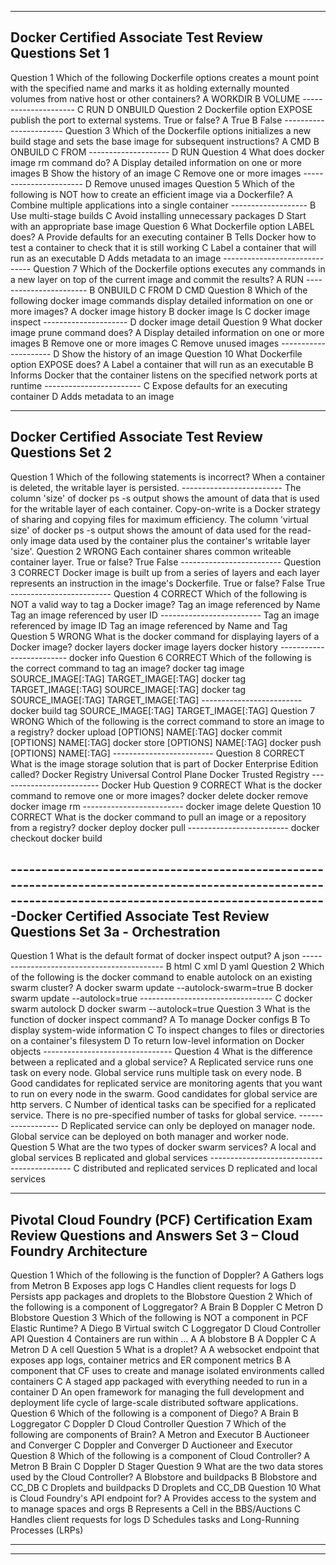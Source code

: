 ----------------------------------------------------------------------------------------------------------------------------------------------------------
Docker Certified Associate Test Review Questions Set 1
-----------------------------------------------------------------------------------------------------------------------------------------
Question 1
Which of the following Dockerfile options creates a mount point with the specified name and marks it as holding externally mounted volumes from native host or other containers?
A	WORKDIR
B	VOLUME ---------------------
C	RUN
D	ONBUILD
Question 2
Dockerfile option EXPOSE publish the port to external systems. True or false?
A	True
B	False -----------------------
Question 3
Which of the Dockerfile options initializes a new build stage and sets the base image for subsequent instructions?
A	CMD
B	ONBUILD
C	FROM --------------------
D	RUN
Question 4
What does docker image rm command do?
A	Display detailed information on one or more images
B	Show the history of an image
C	Remove one or more images -----------------------
D	Remove unused images
Question 5
Which of the following is NOT how to create an efficient image via a Dockerfile?
A	Combine multiple applications into a single container -------------------
B	Use multi-stage builds
C	Avoid installing unnecessary packages
D	Start with an appropriate base image
Question 6
What Dockerfile option LABEL does?
A	Provide defaults for an executing container
B	Tells Docker how to test a container to check that it is still working
C	Label a container that will run as an executable
D	Adds metadata to an image ------------------------------
Question 7
Which of the Dockerfile options executes any commands in a new layer on top of the current image and commit the results?
A	RUN -----------------------
B	ONBUILD
C	FROM
D	CMD
Question 8
Which of the following docker image commands display detailed information on one or more images?
A	docker image history
B	docker image ls
C	docker image inspect ---------------------
D	docker image detail
Question 9
What docker image prune command does?
A	Display detailed information on one or more images
B	Remove one or more images
C	Remove unused images ---------------------
D	Show the history of an image
Question 10
What Dockerfile option EXPOSE does?
A	Label a container that will run as an executable
B	Informs Docker that the container listens on the specified network ports at runtime ------------------------
C	Expose defaults for an executing container
D	Adds metadata to an image


----------------------------------------------------------------------------------------------------------------------------------------------------------
Docker Certified Associate Test Review Questions Set 2
----------------------------------------------------------------------------------------------------------------------------------------------------------
Question 1
Which of the following statements is incorrect?
When a container is deleted, the writable layer is persisted. -------------------------
The column 'size' of docker ps -s output shows the amount of data that is used for the writable layer of each container.
Copy-on-write is a Docker strategy of sharing and copying files for maximum efficiency.
The column 'virtual size' of docker ps -s output shows the amount of data used for the read-only image data used by the container plus the container's writable layer 'size'.
Question 2 WRONG
Each container shares common writeable container layer. True or false?
True
False -------------------------
Question 3 CORRECT
Docker image is built up from a series of layers and each layer represents an instruction in the image's Dockerfile. True or false?
False
True -------------------------
Question 4 CORRECT
Which of the following is NOT a valid way to tag a Docker image?
Tag an image referenced by Name
Tag an image referenced by user ID -------------------------
Tag an image referenced by image ID
Tag an image referenced by Name and Tag
Question 5 WRONG
What is the docker command for displaying layers of a Docker image?
docker layers
docker image layers
docker history -------------------------
docker info
Question 6 CORRECT
Which of the following is the correct command to tag an image?
docker tag image SOURCE_IMAGE[:TAG] TARGET_IMAGE[:TAG]
docker tag TARGET_IMAGE[:TAG] SOURCE_IMAGE[:TAG]
docker tag SOURCE_IMAGE[:TAG] TARGET_IMAGE[:TAG] -------------------------
docker build tag SOURCE_IMAGE[:TAG] TARGET_IMAGE[:TAG]
Question 7 WRONG
Which of the following is the correct command to store an image to a registry?
docker upload [OPTIONS] NAME[:TAG]
docker commit [OPTIONS] NAME[:TAG]
docker store [OPTIONS] NAME[:TAG]
docker push [OPTIONS] NAME[:TAG] -------------------------
Question 8 CORRECT
What is the image storage solution that is part of Docker Enterprise Edition called?
Docker Registry
Universal Control Plane
Docker Trusted Registry -------------------------
Docker Hub
Question 9 CORRECT
What is the docker command to remove one or more images?
docker delete
docker remove
docker image rm -------------------------
docker image delete
Question 10 CORRECT
What is the docker command to pull an image or a repository from a registry?
docker deploy
docker pull -------------------------
docker checkout
docker build


----------------------------------------------------------------------------------------------------------------------------------------------------------Docker Certified Associate Test Review Questions Set 3a - Orchestration
----------------------------------------------------------------------------------------------------------------------------------------------------------
Question 1
What is the default format of docker inspect output?
A	json -------------------------------------------
B	html
C	xml
D	yaml
Question 2
Which of the following is the docker command to enable autolock on an existing swarm cluster?
A	docker swarm update --autolock-swarm=true
B	docker swarm update --autolock=true ---------------------------------
C	docker swarm autolock
D	docker swarm --autolock=true
Question 3
What is the function of docker inspect command?
A	To manage Docker configs
B	To display system-wide information
C	To inspect changes to files or directories on a container's filesystem
D	To return low-level information on Docker objects --------------------------------
Question 4
What is the difference between a replicated and a global service?
A	Replicated service runs one task on every node. Global service runs multiple task on every node.
B	Good candidates for replicated service are monitoring agents that you want to run on every node in the swarm. Good candidates for global service are http servers.
C	Number of identical tasks can be specified for a replicated service. There is no pre-specified number of tasks for global service. ------------------
D	Replicated service can only be deployed on manager node. Global service can be deployed on both manager and worker node.
Question 5
What are the two types of docker swarm services?
A	local and global services
B	replicated and global services -------------------------------------------
C	distributed and replicated services
D	replicated and local services


----------------------------------------------------------------------------------------------------------------------------------------------------------
Pivotal Cloud Foundry (PCF) Certification Exam Review Questions and Answers Set 3 – Cloud Foundry Architecture
----------------------------------------------------------------------------------------------------------------------------------------------------------
Question 1
Which of the following is the function of Doppler?
A	Gathers logs from Metron
B	Exposes app logs
C	Handles client requests for logs
D	Persists app packages and droplets to the Blobstore
Question 2
Which of the following is a component of Loggregator?
A	Brain
B	Doppler
C	Metron
D	Blobstore
Question 3
Which of the following is NOT a component in PCF Elastic Runtime?
A	Diego
B	Virtual switch
C	Loggregator
D	Cloud Controller API
Question 4
Containers are run within ...
A	A blobstore
B	A Doppler
C	A Metron
D	A cell
Question 5
What is a droplet?
A	A websocket endpoint that exposes app logs, container metrics and ER component metrics
B	A component that CF uses to create and manage isolated environments called containers
C	A staged app packaged with everything needed to run in a container
D	An open framework for managing the full development and deployment life cycle of large-scale distributed software applications.
Question 6
Which of the following is a component of Diego?
A	Brain
B	Loggregator
C	Doppler
D	Cloud Controller
Question 7
Which of the following are components of Brain?
A	Metron and Executor
B	Auctioneer and Converger
C	Doppler and Converger
D	Auctioneer and Executor
Question 8
Which of the following is a component of Cloud Controller?
A	Metron
B	Brain
C	Doppler
D	Stager
Question 9
What are the two data stores used by the Cloud Controller?
A	Blobstore and buildpacks
B	Blobstore and CC_DB
C	Droplets and buildpacks
D	Droplets and CC_DB
Question 10
What is Cloud Foundry's API endpoint for?
A	Provides access to the system and to manage spaces and orgs
B	Represents a Cell in the BBS/Auctions
C	Handles client requests for logs
D	Schedules tasks and Long-Running Processes (LRPs)




----------------------------------------------------------------------------------------------------------------------------------------------------------
----------------------------------------------------------------------------------------------------------------------------------------------------------


